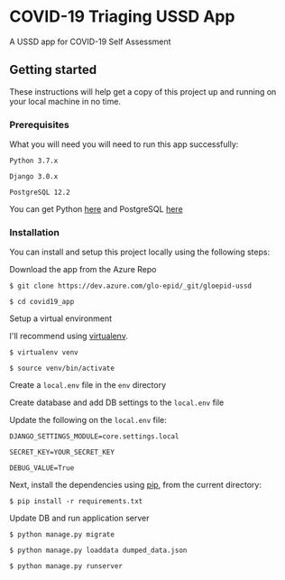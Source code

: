 # COVID-19 Triaging USSD App

A USSD app for COVID-19 Self Assessment

## Getting started

These instructions will help get a copy of this project up and running on your local machine in no time.

### Prerequisites

What you will need you will need to run this app successfully:
```
Python 3.7.x

Django 3.0.x

PostgreSQL 12.2
```

You can get Python [here](https://www.python.org/downloads/release/python-370/) and PostgreSQL [here](https://www.postgresql.org/download/)

### Installation

You can install and setup this project locally using the following steps:

Download the app from the Azure Repo
```
$ git clone https://dev.azure.com/glo-epid/_git/gloepid-ussd

$ cd covid19_app
```

Setup a virtual environment

I'll recommend using [virtualenv](http://www.virtualenv.org/en/latest/).
```
$ virtualenv venv

$ source venv/bin/activate
```

Create a `local.env` file in the `env` directory

Create database and add DB settings to the `local.env` file

Update the following on the `local.env` file:
```
DJANGO_SETTINGS_MODULE=core.settings.local

SECRET_KEY=YOUR_SECRET_KEY

DEBUG_VALUE=True
```

Next, install the dependencies using [pip](http://www.pip-installer.org/en/latest/), from the
current directory:
```
$ pip install -r requirements.txt
```

Update DB and run application server
```
$ python manage.py migrate

$ python manage.py loaddata dumped_data.json

$ python manage.py runserver
```